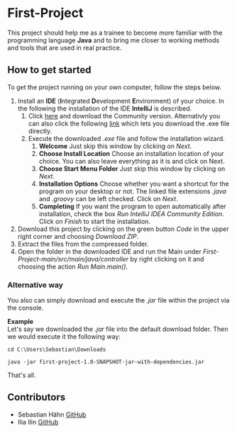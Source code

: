 # First-Project

This project should help me as a trainee to become more familiar with the programming language **Java** and to bring me closer to working methods and tools that are used in real practice.

## How to get started
To get the project running on your own computer, follow the steps below.

1. Install an **IDE** (**I**ntegrated **D**evelopment **E**nvironment) of your choice. In the following the installation of the IDE **IntelliJ** is described.
    1. Click [here](https://www.jetbrains.com/de-de/idea/download/#section=windows "JetBrains") and download the Community version. Alternativly you can also click the following [link](https://www.jetbrains.com/de-de/idea/download/download-thanks.html?platform=windows&code=IIC "Download") which lets you download the .exe file directly.
    1. Execute the downloaded *.exe* file and follow the installation wizard.
        1. **Welcome** Just skip this window by clicking on *Next*.
        1. **Choose Install Location** Choose an installation location of your choice. You can also leave everything as it is and click on Next.
        1. **Choose Start Menu Folder** Just skip this window by clicking on *Next*.
        1. **Installation Options** Choose whether you want a shortcut for the program on your desktop or not. The linked file extensions *.java* and *.groovy* can be left checked. Click on *Next*.
        1. **Completing** If you want the program to open automatically after installation, check the box *Run IntelliJ IDEA Community Edition*. Click on *Finish* to start the installation.
1. Download this project by clicking on the green button *Code* in the upper right corner and choosing *Download ZIP*.
1. Extract the files from the compressed folder.
1. Open the folder in the downloaded IDE and run the Main under *First-Project-main/src/main/java/controller* by right clicking on it and choosing the action *Run Main.main()*.

### Alternative way
You also can simply download and execute the *.jar* file within the project via the console.

**Example**  
Let's say we downloaded the *.jar* file into the default download folder. Then we would execute it the following way:

```
cd C:\Users\Sebastian\Downloads

java -jar first-project-1.0-SNAPSHOT-jar-with-dependencies.jar
```

That's all.

## Contributors

* Sebastian Hähn [GitHub](https://github.com/SH-Files)
* Ilia Ilin [GitHub](https://github.com/IliaIlin)
